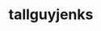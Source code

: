 ---
title: tallguyjenks
github: https://github.com/tallguyjenks
mode: dark
transition: 3s
archetype:
- Github Actions
---